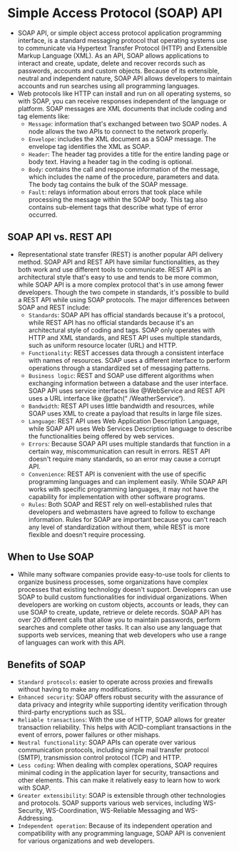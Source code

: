 # Simple Access Protocol (SOAP) API
+ SOAP API, or simple object access protocol application programming interface, is a standard messaging protocol that operating systems use to communicate via Hypertext Transfer Protocol (HTTP) and Extensible Markup Language (XML). As an API, SOAP allows applications to interact and create, update, delete and recover records such as passwords, accounts and custom objects. Because of its extensible, neutral and independent nature, SOAP API allows developers to maintain accounts and run searches using all programming languages.
+ Web protocols like HTTP can install and run on all operating systems, so with SOAP, you can receive responses independent of the language or platform. SOAP messages are XML documents that include coding and tag elements like:
  + `Message`: information that's exchanged between two SOAP nodes. A node allows the two APIs to connect to the network properly.
  + `Envelope`: includes the XML document as a SOAP message. The envelope tag identifies the XML as SOAP.
  + `Header`: The header tag provides a title for the entire landing page or body text. Having a header tag in the coding is optional.
  + `Body`: contains the call and response information of the message, which includes the name of the procedure, parameters and data. The body tag contains the bulk of the SOAP message.
  + `Fault`: relays information about errors that took place while processing the message within the SOAP body. This tag also contains sub-element tags that describe what type of error occurred.

## SOAP API vs. REST API
+ Representational state transfer (REST) is another popular API delivery method. SOAP API and REST API have similar functionalities, as they both work and use different tools to communicate. REST API is an architectural style that's easy to use and tends to be more common, while SOAP API is a more complex protocol that's in use among fewer developers. Though the two compete in standards, it's possible to build a REST API while using SOAP protocols. The major differences between SOAP and REST include:
  + `Standards`: SOAP API has official standards because it's a protocol, while REST API has no official standards because it's an architectural style of coding and tags. SOAP only operates with HTTP and XML standards, and REST API uses multiple standards, such as uniform resource locater (URL) and HTTP.
  + `Functionality`: REST accesses data through a consistent interface with names of resources. SOAP uses a different interface to perform operations through a standardized set of messaging patterns.
  + `Business logic`: REST and SOAP use different algorithms when exchanging information between a database and the user interface. SOAP API uses service interfaces like @WebService and REST API uses a URL interface like @path(“ /WeatherService“).
  + `Bandwidth`: REST API uses little bandwidth and resources, while SOAP uses XML to create a payload that results in large file sizes.
  + `Language`: REST API uses Web Application Description Language, while SOAP API uses Web Services Description language to describe the functionalities being offered by web services.
  + `Errors`: Because SOAP API uses multiple standards that function in a certain way, miscommunication can result in errors. REST API doesn't require many standards, so an error may cause a corrupt API.
  + `Convenience`: REST API is convenient with the use of specific programming languages and can implement easily. While SOAP API works with specific programming languages, it may not have the capability for implementation with other software programs.
  + `Rules`: Both SOAP and REST rely on well-established rules that developers and webmasters have agreed to follow to exchange information. Rules for SOAP are important because you can't reach any level of standardization without them, while REST is more flexible and doesn't require processing.

## When to Use SOAP
+ While many software companies provide easy-to-use tools for clients to organize business processes, some organizations have complex processes that existing technology doesn't support. Developers can use SOAP to build custom functionalities for individual organizations. When developers are working on custom objects, accounts or leads, they can use SOAP to create, update, retrieve or delete records. SOAP API has over 20 different calls that allow you to maintain passwords, perform searches and complete other tasks. It can also use any language that supports web services, meaning that web developers who use a range of languages can work with this API.

## Benefits of SOAP
+ `Standard protocols`: easier to operate across proxies and firewalls without having to make any modifications.
+ `Enhanced security`: SOAP offers robust security with the assurance of data privacy and integrity while supporting identity verification through third-party encryptions such as SSL.
+ `Reliable transactions`: With the use of HTTP, SOAP allows for greater transaction reliability. This helps with ACID-compliant transactions in the event of errors, power failures or other mishaps.
+ `Neutral functionality`: SOAP APIs can operate over various communication protocols, including simple mail transfer protocol (SMTP), transmission control protocol (TCP) and HTTP.
+ `Less coding`: When dealing with complex operations, SOAP requires minimal coding in the application layer for security, transactions and other elements. This can make it relatively easy to learn how to work with SOAP.
+ `Greater extensibility`: SOAP is extensible through other technologies and protocols. SOAP supports various web services, including WS-Security, WS-Coordination, WS-Reliable Messaging and WS-Addressing.
+ `Independent operation`: Because of its independent operation and compatibility with any programming language, SOAP API is convenient for various organizations and web developers.
